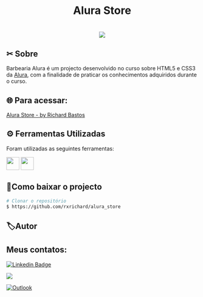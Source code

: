 
<h1 align="center">
    <p>Alura Store</p>
</h1>


<h1 align="center">
    <img src="https://ik.imagekit.io/rxrichard/alura-store_0-9pvzVyP.png" >
</h1>

## ✂ Sobre

Barbearia Alura é um projecto desenvolvido no curso sobre HTML5 e CSS3 da [Alura](https://www.alura.com.br/), com a finalidade de praticar os conhecimentos adquiridos durante o curso.

## 🌐 Para acessar: 

[Alura Store -  by Richard Bastos](rxrichard.github.io/alura_store)


## ⚙️ Ferramentas Utilizadas

Foram utilizadas as seguintes ferramentas:

<img src="https://logodownload.org/wp-content/uploads/2016/10/html5-logo-8.png" width="34px"> 

<img src="https://cdn4.iconfinder.com/data/icons/social-media-logos-6/512/121-css3-512.png" width="34px" height="34px"> 


## 📂Como baixar o projecto

```bash
# Clonar o repositório
$ https://github.com/rxrichard/alura_store
````


## 🏷Autor
 
<h2>Meus contatos: </h2>

[![Linkedin Badge ](https://img.shields.io/badge/-LinkedIn-blue?style=for-the-badge&logo=Linkedin&logoColor=white&link=https://www.linkedin.com/in/rxrichard/) ](https://www.linkedin.com/in/rxrichard/)

<a href="https://api.whatsapp.com/send?phone=5511974490549" alt="WhatsApp">
  <img src="https://img.shields.io/badge/-whatsapp-25d366?style=for-the-badge&logo=whatsapp&logoColor=white&link=https://api.whatsapp.com/send?phone=5511974490549"/></a>

[![Outlook](https://img.shields.io/badge/-outlook-2196f3?style=for-the-badge&logo=outlook&logoColor=white&link=mailto:rxrichard@outlook.com.br)](mailto:rxrichard@outlook.com.br)
